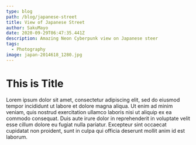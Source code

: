 ```yaml
---
type: blog
path: /blog/japanese-street
title: View of Japanese Street
author: SakuMayo
date: 2020-09-29T06:47:35.441Z
description: Amazing Neon Cyberpunk view on Japanese steer
tags:
  - Photography
image: japan-2014618_1280.jpg
---
```


# This is Title

Lorem ipsum dolor sit amet, consectetur adipiscing elit, sed do eiusmod tempor incididunt ut labore et dolore magna aliqua. Ut enim ad minim veniam, quis nostrud exercitation ullamco laboris nisi ut aliquip ex ea commodo consequat. Duis aute irure dolor in reprehenderit in voluptate velit esse cillum dolore eu fugiat nulla pariatur. Excepteur sint occaecat cupidatat non proident, sunt in culpa qui officia deserunt mollit anim id est laborum.
